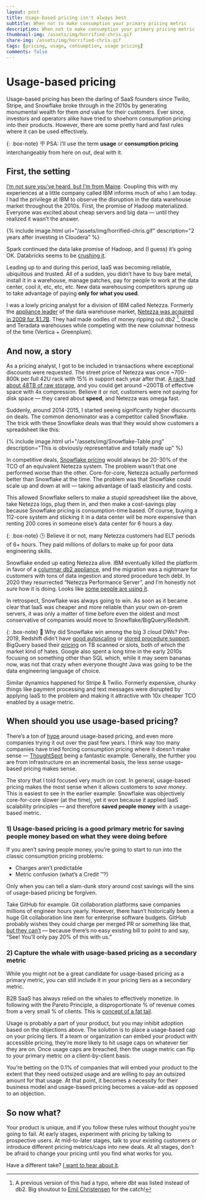 ```yaml
---
layout: post
title: Usage-based pricing isn't always best
subtitle: When not to make consumption your primary pricing metric
description: When not to make consumption your primary pricing metric
thumbnail-img: /assets/img/horrified-chris.gif
share-img: /assets/img/horrified-chris.gif
tags: [pricing, usage, consumption, usage pricing]
comments: false
---
```

# Usage-based pricing

Usage-based pricing has been the darling of SaaS founders since Twilio, Stripe, and Snowflake broke through in the 2010s by generating monumental wealth for them *and* value for their customers. Ever since, investors and operators alike have tried to shoehorn consumption pricing into their products. However, there are some pretty hard and fast rules where it can be used effectively.

{: .box-note}
🪧 PSA: I’ll use the term **usage** or **consumption pricing** interchangeably from here on out, deal with it.

## First, the setting

[I’m not sure you’ve heard, but I’m from Maine](https://twitter.com/CSReuter/status/1331931049052540934). Coupling this with my experiences at a little company called IBM informs much of who I am today. I had the privilege at IBM to observe the disruption in the data warehouse market throughout the 2010s. First, the promise of Hadoop materialized. Everyone was excited about cheap servers and big data — until they realized it wasn’t the answer.

{% include image.html url="/assets/img/horrified-chris.gif" description="2 years after investing in Cloudera" %}

Spark continued the data lake promise of Hadoop, and (I guess) it’s going OK. Databricks seems to be [crushing it](https://techcrunch.com/2021/02/01/databricks-raises-1b-at-28b-valuation-as-it-reaches-425m-arr/).

Leading up to and during this period, IaaS was becoming reliable, ubiquitous and trusted. All of a sudden, you didn’t have to buy bare metal, install it in a warehouse, manage patches, pay for people to work at the data center, cool it, etc, etc, etc. New data warehousing competitors sprung up to take advantage of paying **only for what you used**.

I was a lowly pricing analyst for a division of IBM called Netezza. Formerly the [appliance leader](https://en.wikipedia.org/wiki/Data_warehouse_appliance) of the data warehouse market, [Netezza was acquired in 2009 for $1.7B](https://www.computerworld.com/article/2749200/ibm-to-acquire-netezza-for--1-7-billion.html). They had made oodles of money ripping out db2 [^1], Oracle and Teradata warehouses while competing with the new columnar hotness of the time (Vertica + Greenplum).

## And now, a story

As a pricing analyst, I got to be included in transactions where exceptional discounts were requested. The street price of Netezza was once ~700-800k per full 42U rack with 15% in support each year after that. [A rack had about 48TB of raw storage](https://www.ibm.com/docs/en/psfa/7.2.1?topic=hardware-puredata-system-analytics-n2001-n2002-model-summary), and you could get around ~200TB of effective space with 4x compression. Believe it or not, customers were not paying for disk space — they cared about **speed**, and Netezza was omega fast.

Suddenly, around 2014-2015, I started seeing significantly higher discounts on deals. The common denominator was a competitor called Snowflake. The trick with these Snowflake deals was that they would show customers a spreadsheet like this:

{% include image.html url="/assets/img/Snowflake-Table.png" description="This is obviously representative and totally made up" %}

In competitive deals, [Snowflake pricing](https://www.snowflake.com/pricing/) would always be 20-30% of the TCO of an equivalent Netezza system. The problem wasn’t that one performed worse than the other. Core-for-core, Netezza actually performed better than Snowflake at the time. The problem was that Snowflake could scale up and down at will — taking advantage of IaaS elasticity and costs.

This allowed Snowflake sellers to make a stupid spreadsheet like the above, take Netezza logs, plug them in, and then make a cost-savings play because Snowflake pricing is consumption-time based. Of course, buying a 112-core system and sticking it in a data center will be more expensive than renting 200 cores in someone else’s data center for 6 hours a day.

{: .box-note}
🕒 Believe it or not, many Netezza customers had ELT periods of 6+ hours. They paid millions of dollars to make up for poor data engineering skills.

Snowflake ended up eating Netezza alive. IBM eventually killed the platform in favor of a [columnar db2 appliance](https://www.ibm.com/docs/en/ias?topic=system-overview), and the migration was a nightmare for customers with tons of data ingestion and stored procedure tech debt. In 2020 they resurrected “Netezza Performance Server”, and I’m honestly not sure how it is doing. Looks like [some people are using it](https://www.g2.com/products/ibm-netezza-performance-server/reviews).

In retrospect, Snowflake was always going to win. As soon as it became clear that IaaS was cheaper and more reliable than your own on-prem servers, it was only a matter of time before even the oldest and most conservative of companies would move to Snowflake/BigQuery/Redshift.

{: .box-note}
🥇 Why did Snowflake win among the big 3 cloud DWs? Pre-2019, Redshift didn’t have [good autoscaling](https://aws.amazon.com/about-aws/whats-new/2019/03/AmazonRedshift-ConcurrencyScaling/) or [stored procedure support](https://aws.amazon.com/about-aws/whats-new/2019/05/amazon-redshift-now-supports-stored-procedures/). BigQuery based their [pricing](https://cloud.google.com/bigquery/pricing) on TB scanned or slots, both of which the market kind of hates. Google also spent a long time in the early 2010s focusing on something other than SQL which, while it may seem bananas now, was not that crazy when everyone thought Java was going to be the data engineering language of choice.

Similar dynamics happened for Stripe & Twilio. Formerly expensive, chunky things like payment processing and text messages were disrupted by applying IaaS to the problem and making it attractive with 10x cheaper TCO enabled by a usage metric.

## When should you use usage-based pricing?

There’s a ton of [hype](https://openviewpartners.com/usage-based-pricing/) around usage-based pricing, and even more companies trying it out over the past few years. I think way too many companies have tried forcing consumption pricing where it doesn’t make sense — [ThoughtSpot](https://docs.thoughtspot.com/software/latest/consumption-pricing) being a fantastic example. Generally, the further you are from infrastructure on an incremental basis, the less sense usage-based pricing makes sense.

The story that I told focused very much on cost. In general, usage-based pricing makes the most sense when it allows customers to *save money*. This is easiest to see in the earlier example: Snowflake was objectively core-for-core slower (at the time), yet it won because it applied IaaS scalability principles — and therefore **saved people money** with a usage-based metric.

### **1) Usage-based pricing is a good primary metric for saving people money based on what they were doing before**

If you aren’t saving people money, you’re going to start to run into the classic consumption pricing problems:

- Charges aren’t predictable
- Metric confusion (what’s a Credit ™️?)

Only when you can tell a slam-dunk story around cost savings will the sins of usage-based pricing be forgiven. 

Take GitHub for example. Git collaboration platforms save companies millions of engineer hours yearly. However, there hasn’t historically been a huge Git collaboration line item for enterprise software budgets. GitHub probably wishes they could charge per merged PR or something like that, [but they can’t](https://github.com/pricing) — because there’s no easy existing bill to point to and say, “See! You’ll only pay 20% of this with us.”

### 2) **Capture the whale with usage-based pricing as a secondary metric**

While you might not be a great candidate for usage-based pricing as a primary metric, you can still include it in your pricing tiers as a secondary metric.

B2B SaaS has always relied on the whales to effectively monetize. In following with the Pareto Principle, a disproportionate % of revenue comes from a very small % of clients. This is [concept of a fat tail](https://whoisnnamdi.com/software-fat-tailed/).

Usage is probably a part of your product, but you may inhibit adoption based on the objections above. The solution is to place a usage-based cap on your pricing tiers. If a team or organization can embed your product with accessible pricing, they’re more likely to hit usage caps on whatever tier they are on. Once usage caps are breached, then the usage metric can flip to your primary metric on a client-by-client basis.

You’re betting on the 0.1% of companies that will embed your product to the extent that they need outsized usage and are willing to pay an outsized amount for that usage. At that point, it becomes a necessity for their business model and usage-based pricing becomes a value-add as opposed to an objection.

## So now what?

Your product is unique, and if you follow these rules without thought you’re going to fail. At early stages, experiment with pricing by talking to prospective users. At mid-to-later stages, talk to your existing customers or introduce different pricing metrics/caps into new deals. At all stages, don’t be afraid to change your pricing until you find what works for you.

Have a different take? [I want to hear about it](https://twitter.com/csreuter).

[^1]: A previous version of this had a typo, where dbt was listed instead of db2. Big shoutout to [Emil Christensen](https://github.com/EmilRex) for the catch!
